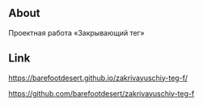## About
Проектная работа «Закрывающий тег»

## Link
https://barefootdesert.github.io/zakrivayuschiy-teg-f/

https://github.com/barefootdesert/zakrivayuschiy-teg-f
